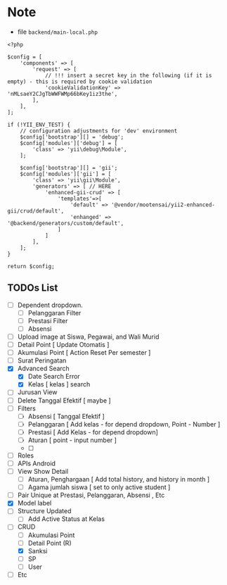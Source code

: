 # Note

* file ```backend/main-local.php```
```
<?php

$config = [
    'components' => [
        'request' => [
            // !!! insert a secret key in the following (if it is empty) - this is required by cookie validation
            'cookieValidationKey' => 'nMLsaeY2CJgTbWWFWMp66bKey1iz3the',
        ],
    ],
];

if (!YII_ENV_TEST) {
    // configuration adjustments for 'dev' environment
    $config['bootstrap'][] = 'debug';
    $config['modules']['debug'] = [
        'class' => 'yii\debug\Module',
    ];

    $config['bootstrap'][] = 'gii';
    $config['modules']['gii'] = [
        'class' => 'yii\gii\Module',
        'generators' => [ // HERE
            'enhanced-gii-crud' => [
                'templates'=>[ 
                    'default' => '@vendor/mootensai/yii2-enhanced-gii/crud/default',
                    'enhanged' => '@backend/generators/custom/default',
                ]
            ]
        ],
    ];
}

return $config;

```


## TODOs List

- [ ] Dependent dropdown.
    - [ ] Pelanggaran Filter
    - [ ] Prestasi Filter
    - [ ] Absensi
- [ ] Upload image at Siswa, Pegawai, and Wali Murid
- [ ] Detail Point [ Update Otomatis ]
- [ ] Akumulasi Point [ Action Reset Per semester ]
- [ ] Surat Peringatan
- [x] Advanced Search
    - [x] Date Search Error 
    - [x] Kelas [ kelas ] search
- [ ] Jurusan View
- [ ] Delete Tanggal Efektif [ maybe ]
- [ ] Filters
    - [ ] Absensi [ Tanggal Efektif ]
    - [ ] Pelanggaran [ Add kelas - for depend dropdown, Point - Number ]
    - [ ] Prestasi [ Add Kelas - for depend dropdown]
    - [ ] Aturan [ point - input number ]
    - [ ]
- [ ] Roles
- [ ] APIs Android
- [ ] View Show Detail
    - [ ] Aturan, Penghargaan [ Add total history, and history in month ]
    - [ ] Agama jumlah siswa [ set to only active student ]
- [ ] Pair Unique at Prestasi, Pelanggaran, Absensi , Etc
- [x] Model label
- [ ] Structure Updated
    - [ ] Add Active Status at Kelas
- [ ] CRUD 
    - [ ] Akumulasi Point
    - [ ] Detail Point (R)
    - [x] Sanksi
    - [ ] SP
    - [ ] User
- [ ] Etc